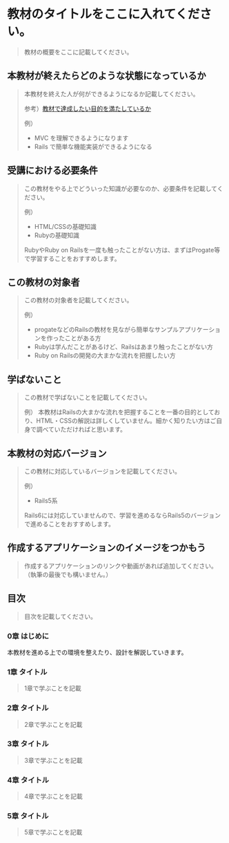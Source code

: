 # 教材のタイトルをここに入れてください。
> 教材の概要をここに記載してください。


## 本教材が終えたらどのような状態になっているか
> 本教材を終えた人が何ができるようになるか記載してください。
>
> 参考）[教材で達成したい目的を満たしているか](https://techpit-market.gitbook.io/host-guide/4-1#2-deshitaiwotashiteiruka)
> 
> 例）
> - MVC を理解できるようになります
> - Rails で簡単な機能実装ができるようになる


## 受講における必要条件
> この教材をやる上でどういった知識が必要なのか、必要条件を記載してください。
> 
> 例）
> - HTML/CSSの基礎知識
> - Rubyの基礎知識
> 
> RubyやRuby on Railsを一度も触ったことがない方は、まずはProgate等で学習することをおすすめします。


## この教材の対象者
> この教材の対象者を記載してください。
> 
> 例）
> - progateなどのRailsの教材を見ながら簡単なサンプルアプリケーションを作ったことがある方
> - Rubyは学んだことがあるけど、Railsはあまり触ったことがない方
> - Ruby on Railsの開発の大まかな流れを把握したい方


## 学ばないこと
> この教材で学ばないことを記載してください。
> 
> 例）
> 本教材はRailsの大まかな流れを把握することを一番の目的としており、HTML・CSSの解説は詳しくしていません。細かく知りたい方はご自身で調べていただければと思います。


## 本教材の対応バージョン
> この教材に対応しているバージョンを記載してください。
>
> 例）
> - Rails5系
>
> Rails6には対応していませんので、学習を進めるならRails5のバージョンで進めることをおすすめします。


## 作成するアプリケーションのイメージをつかもう
> 作成するアプリケーションのリンクや動画があれば追加してください。（執筆の最後でも構いません。）


## 目次
> 目次を記載してください。

### 0章 はじめに
本教材を進める上での環境を整えたり、設計を解説していきます。

### 1章 タイトル
> 1章で学ぶことを記載

### 2章 タイトル
> 2章で学ぶことを記載

### 3章 タイトル
> 3章で学ぶことを記載

### 4章 タイトル
> 4章で学ぶことを記載

### 5章 タイトル
> 5章で学ぶことを記載

